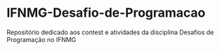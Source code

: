# IFNMG-Desafio-de-Programacao
Repositório dedicado aos contest e atividades da disciplina Desafios de Programação no IFNMG
